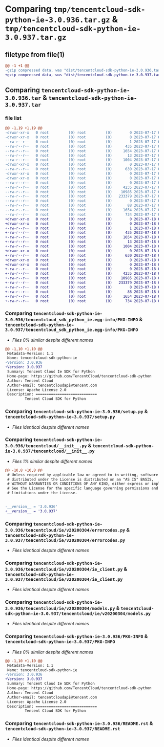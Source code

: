 # Comparing `tmp/tencentcloud-sdk-python-ie-3.0.936.tar.gz` & `tmp/tencentcloud-sdk-python-ie-3.0.937.tar.gz`

## filetype from file(1)

```diff
@@ -1 +1 @@
-gzip compressed data, was "dist/tencentcloud-sdk-python-ie-3.0.936.tar", last modified: Mon Jul 17 00:26:29 2023, max compression
+gzip compressed data, was "dist/tencentcloud-sdk-python-ie-3.0.937.tar", last modified: Tue Jul 18 00:25:20 2023, max compression
```

## Comparing `tencentcloud-sdk-python-ie-3.0.936.tar` & `tencentcloud-sdk-python-ie-3.0.937.tar`

### file list

```diff
@@ -1,19 +1,19 @@
-drwxr-xr-x   0 root         (0) root         (0)        0 2023-07-17 00:26:29.000000 tencentcloud-sdk-python-ie-3.0.936/
-drwxr-xr-x   0 root         (0) root         (0)        0 2023-07-17 00:26:29.000000 tencentcloud-sdk-python-ie-3.0.936/tencentcloud_sdk_python_ie.egg-info/
--rw-r--r--   0 root         (0) root         (0)        1 2023-07-17 00:26:29.000000 tencentcloud-sdk-python-ie-3.0.936/tencentcloud_sdk_python_ie.egg-info/dependency_links.txt
--rw-r--r--   0 root         (0) root         (0)      435 2023-07-17 00:26:29.000000 tencentcloud-sdk-python-ie-3.0.936/tencentcloud_sdk_python_ie.egg-info/SOURCES.txt
--rw-r--r--   0 root         (0) root         (0)     1654 2023-07-17 00:26:29.000000 tencentcloud-sdk-python-ie-3.0.936/tencentcloud_sdk_python_ie.egg-info/PKG-INFO
--rw-r--r--   0 root         (0) root         (0)       13 2023-07-17 00:26:29.000000 tencentcloud-sdk-python-ie-3.0.936/tencentcloud_sdk_python_ie.egg-info/top_level.txt
--rw-r--r--   0 root         (0) root         (0)     1004 2023-07-17 00:26:29.000000 tencentcloud-sdk-python-ie-3.0.936/setup.py
-drwxr-xr-x   0 root         (0) root         (0)        0 2023-07-17 00:26:29.000000 tencentcloud-sdk-python-ie-3.0.936/tencentcloud/
--rw-r--r--   0 root         (0) root         (0)      630 2023-07-17 00:26:29.000000 tencentcloud-sdk-python-ie-3.0.936/tencentcloud/__init__.py
-drwxr-xr-x   0 root         (0) root         (0)        0 2023-07-17 00:26:29.000000 tencentcloud-sdk-python-ie-3.0.936/tencentcloud/ie/
-drwxr-xr-x   0 root         (0) root         (0)        0 2023-07-17 00:26:29.000000 tencentcloud-sdk-python-ie-3.0.936/tencentcloud/ie/v20200304/
--rw-r--r--   0 root         (0) root         (0)        0 2023-07-17 00:26:29.000000 tencentcloud-sdk-python-ie-3.0.936/tencentcloud/ie/v20200304/__init__.py
--rw-r--r--   0 root         (0) root         (0)     4235 2023-07-17 00:26:29.000000 tencentcloud-sdk-python-ie-3.0.936/tencentcloud/ie/v20200304/errorcodes.py
--rw-r--r--   0 root         (0) root         (0)    10985 2023-07-17 00:26:29.000000 tencentcloud-sdk-python-ie-3.0.936/tencentcloud/ie/v20200304/ie_client.py
--rw-r--r--   0 root         (0) root         (0)   233379 2023-07-17 00:26:29.000000 tencentcloud-sdk-python-ie-3.0.936/tencentcloud/ie/v20200304/models.py
--rw-r--r--   0 root         (0) root         (0)        0 2023-07-17 00:26:29.000000 tencentcloud-sdk-python-ie-3.0.936/tencentcloud/ie/__init__.py
--rw-r--r--   0 root         (0) root         (0)       88 2023-07-17 00:26:29.000000 tencentcloud-sdk-python-ie-3.0.936/setup.cfg
--rw-r--r--   0 root         (0) root         (0)     1654 2023-07-17 00:26:29.000000 tencentcloud-sdk-python-ie-3.0.936/PKG-INFO
--rw-r--r--   0 root         (0) root         (0)      734 2023-07-17 00:26:29.000000 tencentcloud-sdk-python-ie-3.0.936/README.rst
+drwxr-xr-x   0 root         (0) root         (0)        0 2023-07-18 00:25:20.000000 tencentcloud-sdk-python-ie-3.0.937/
+drwxr-xr-x   0 root         (0) root         (0)        0 2023-07-18 00:25:20.000000 tencentcloud-sdk-python-ie-3.0.937/tencentcloud_sdk_python_ie.egg-info/
+-rw-r--r--   0 root         (0) root         (0)        1 2023-07-18 00:25:20.000000 tencentcloud-sdk-python-ie-3.0.937/tencentcloud_sdk_python_ie.egg-info/dependency_links.txt
+-rw-r--r--   0 root         (0) root         (0)      435 2023-07-18 00:25:20.000000 tencentcloud-sdk-python-ie-3.0.937/tencentcloud_sdk_python_ie.egg-info/SOURCES.txt
+-rw-r--r--   0 root         (0) root         (0)     1654 2023-07-18 00:25:20.000000 tencentcloud-sdk-python-ie-3.0.937/tencentcloud_sdk_python_ie.egg-info/PKG-INFO
+-rw-r--r--   0 root         (0) root         (0)       13 2023-07-18 00:25:20.000000 tencentcloud-sdk-python-ie-3.0.937/tencentcloud_sdk_python_ie.egg-info/top_level.txt
+-rw-r--r--   0 root         (0) root         (0)     1004 2023-07-18 00:25:20.000000 tencentcloud-sdk-python-ie-3.0.937/setup.py
+drwxr-xr-x   0 root         (0) root         (0)        0 2023-07-18 00:25:20.000000 tencentcloud-sdk-python-ie-3.0.937/tencentcloud/
+-rw-r--r--   0 root         (0) root         (0)      630 2023-07-18 00:25:20.000000 tencentcloud-sdk-python-ie-3.0.937/tencentcloud/__init__.py
+drwxr-xr-x   0 root         (0) root         (0)        0 2023-07-18 00:25:20.000000 tencentcloud-sdk-python-ie-3.0.937/tencentcloud/ie/
+drwxr-xr-x   0 root         (0) root         (0)        0 2023-07-18 00:25:20.000000 tencentcloud-sdk-python-ie-3.0.937/tencentcloud/ie/v20200304/
+-rw-r--r--   0 root         (0) root         (0)        0 2023-07-18 00:25:20.000000 tencentcloud-sdk-python-ie-3.0.937/tencentcloud/ie/v20200304/__init__.py
+-rw-r--r--   0 root         (0) root         (0)     4235 2023-07-18 00:25:20.000000 tencentcloud-sdk-python-ie-3.0.937/tencentcloud/ie/v20200304/errorcodes.py
+-rw-r--r--   0 root         (0) root         (0)    10985 2023-07-18 00:25:20.000000 tencentcloud-sdk-python-ie-3.0.937/tencentcloud/ie/v20200304/ie_client.py
+-rw-r--r--   0 root         (0) root         (0)   233379 2023-07-18 00:25:20.000000 tencentcloud-sdk-python-ie-3.0.937/tencentcloud/ie/v20200304/models.py
+-rw-r--r--   0 root         (0) root         (0)        0 2023-07-18 00:25:20.000000 tencentcloud-sdk-python-ie-3.0.937/tencentcloud/ie/__init__.py
+-rw-r--r--   0 root         (0) root         (0)       88 2023-07-18 00:25:20.000000 tencentcloud-sdk-python-ie-3.0.937/setup.cfg
+-rw-r--r--   0 root         (0) root         (0)     1654 2023-07-18 00:25:20.000000 tencentcloud-sdk-python-ie-3.0.937/PKG-INFO
+-rw-r--r--   0 root         (0) root         (0)      734 2023-07-18 00:25:20.000000 tencentcloud-sdk-python-ie-3.0.937/README.rst
```

### Comparing `tencentcloud-sdk-python-ie-3.0.936/tencentcloud_sdk_python_ie.egg-info/PKG-INFO` & `tencentcloud-sdk-python-ie-3.0.937/tencentcloud_sdk_python_ie.egg-info/PKG-INFO`

 * *Files 0% similar despite different names*

```diff
@@ -1,10 +1,10 @@
 Metadata-Version: 1.1
 Name: tencentcloud-sdk-python-ie
-Version: 3.0.936
+Version: 3.0.937
 Summary: Tencent Cloud Ie SDK for Python
 Home-page: https://github.com/TencentCloud/tencentcloud-sdk-python
 Author: Tencent Cloud
 Author-email: tencentcloudapi@tencent.com
 License: Apache License 2.0
 Description: ============================
         Tencent Cloud SDK for Python
```

### Comparing `tencentcloud-sdk-python-ie-3.0.936/setup.py` & `tencentcloud-sdk-python-ie-3.0.937/setup.py`

 * *Files identical despite different names*

### Comparing `tencentcloud-sdk-python-ie-3.0.936/tencentcloud/__init__.py` & `tencentcloud-sdk-python-ie-3.0.937/tencentcloud/__init__.py`

 * *Files 1% similar despite different names*

```diff
@@ -10,8 +10,8 @@
 # Unless required by applicable law or agreed to in writing, software
 # distributed under the License is distributed on an "AS IS" BASIS,
 # WITHOUT WARRANTIES OR CONDITIONS OF ANY KIND, either express or implied.
 # See the License for the specific language governing permissions and
 # limitations under the License.
 
 
-__version__ = '3.0.936'
+__version__ = '3.0.937'
```

### Comparing `tencentcloud-sdk-python-ie-3.0.936/tencentcloud/ie/v20200304/errorcodes.py` & `tencentcloud-sdk-python-ie-3.0.937/tencentcloud/ie/v20200304/errorcodes.py`

 * *Files identical despite different names*

### Comparing `tencentcloud-sdk-python-ie-3.0.936/tencentcloud/ie/v20200304/ie_client.py` & `tencentcloud-sdk-python-ie-3.0.937/tencentcloud/ie/v20200304/ie_client.py`

 * *Files identical despite different names*

### Comparing `tencentcloud-sdk-python-ie-3.0.936/tencentcloud/ie/v20200304/models.py` & `tencentcloud-sdk-python-ie-3.0.937/tencentcloud/ie/v20200304/models.py`

 * *Files identical despite different names*

### Comparing `tencentcloud-sdk-python-ie-3.0.936/PKG-INFO` & `tencentcloud-sdk-python-ie-3.0.937/PKG-INFO`

 * *Files 0% similar despite different names*

```diff
@@ -1,10 +1,10 @@
 Metadata-Version: 1.1
 Name: tencentcloud-sdk-python-ie
-Version: 3.0.936
+Version: 3.0.937
 Summary: Tencent Cloud Ie SDK for Python
 Home-page: https://github.com/TencentCloud/tencentcloud-sdk-python
 Author: Tencent Cloud
 Author-email: tencentcloudapi@tencent.com
 License: Apache License 2.0
 Description: ============================
         Tencent Cloud SDK for Python
```

### Comparing `tencentcloud-sdk-python-ie-3.0.936/README.rst` & `tencentcloud-sdk-python-ie-3.0.937/README.rst`

 * *Files identical despite different names*


